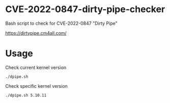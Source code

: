 # CVE-2022-0847-dirty-pipe-checker
Bash script to check for CVE-2022-0847 "Dirty Pipe"

https://dirtypipe.cm4all.com/

# Usage

Check current kernel version

```
./dpipe.sh
```

Check specific kernel version

```
./dpipe.sh 5.10.11
```
